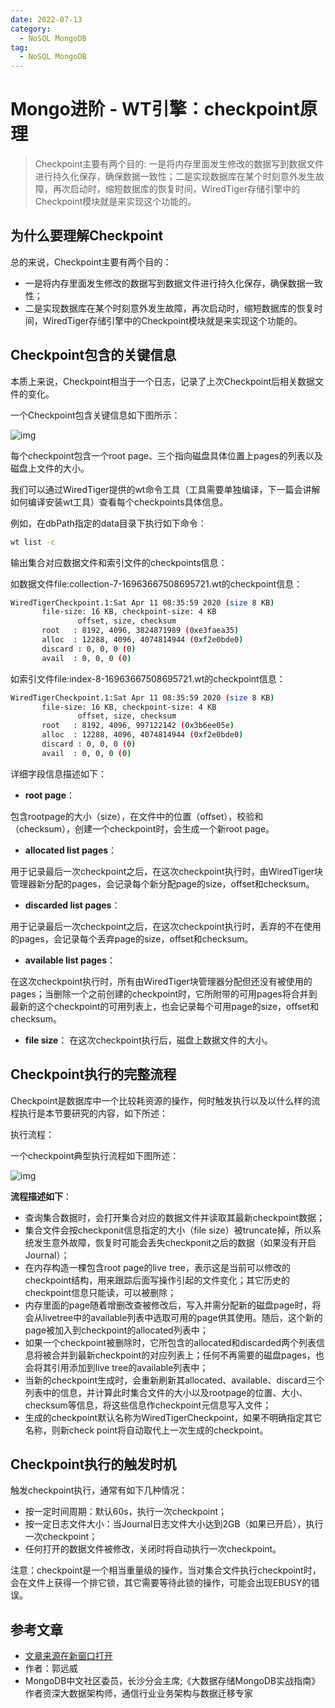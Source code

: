 ```yaml
---
date: 2022-07-13
category:
  - NoSQL MongoDB
tag:
  - NoSQL MongoDB
---
```

# Mongo进阶 - WT引擎：checkpoint原理 

> Checkpoint主要有两个目的: 一是将内存里面发生修改的数据写到数据文件进行持久化保存，确保数据一致性；二是实现数据库在某个时刻意外发生故障，再次启动时，缩短数据库的恢复时间，WiredTiger存储引擎中的Checkpoint模块就是来实现这个功能的。

## 为什么要理解Checkpoint

总的来说，Checkpoint主要有两个目的：

- 一是将内存里面发生修改的数据写到数据文件进行持久化保存，确保数据一致性；
- 二是实现数据库在某个时刻意外发生故障，再次启动时，缩短数据库的恢复时间，WiredTiger存储引擎中的Checkpoint模块就是来实现这个功能的。

## Checkpoint包含的关键信息

本质上来说，Checkpoint相当于一个日志，记录了上次Checkpoint后相关数据文件的变化。

一个Checkpoint包含关键信息如下图所示：

![img](https://www.pdai.tech/images/db/mongo/mongo-x-checkpoint-1.png)

每个checkpoint包含一个root page、三个指向磁盘具体位置上pages的列表以及磁盘上文件的大小。

我们可以通过WiredTiger提供的wt命令工具（工具需要单独编译，下一篇会讲解如何编译安装wt工具）查看每个checkpoints具体信息。

例如，在dbPath指定的data目录下执行如下命令：

```bash
wt list -c
```

输出集合对应数据文件和索引文件的checkpoints信息：

如数据文件file:collection-7-16963667508695721.wt的checkpoint信息：

```bash
WiredTigerCheckpoint.1:Sat Apr 11 08:35:59 2020 (size 8 KB)
       file-size: 16 KB, checkpoint-size: 4 KB
               offset, size, checksum
       root   : 8192, 4096, 3824871989 (0xe3faea35)
       alloc  : 12288, 4096, 4074814944 (0xf2e0bde0)
       discard : 0, 0, 0 (0)
       avail  : 0, 0, 0 (0)
```

如索引文件file:index-8-16963667508695721.wt的checkpoint信息：

```bash
WiredTigerCheckpoint.1:Sat Apr 11 08:35:59 2020 (size 8 KB)
       file-size: 16 KB, checkpoint-size: 4 KB
               offset, size, checksum
       root   : 8192, 4096, 997122142 (0x3b6ee05e)
       alloc  : 12288, 4096, 4074814944 (0xf2e0bde0)
       discard : 0, 0, 0 (0)
       avail  : 0, 0, 0 (0)
```

详细字段信息描述如下：

- **root page**：

包含rootpage的大小（size），在文件中的位置（offset），校验和（checksum），创建一个checkpoint时，会生成一个新root page。

- **allocated list pages**：

用于记录最后一次checkpoint之后，在这次checkpoint执行时，由WiredTiger块管理器新分配的pages，会记录每个新分配page的size，offset和checksum。

- **discarded list pages**：

用于记录最后一次checkpoint之后，在这次checkpoint执行时，丢弃的不在使用的pages，会记录每个丢弃page的size，offset和checksum。

- **available list pages**：

在这次checkpoint执行时，所有由WiredTiger块管理器分配但还没有被使用的pages；当删除一个之前创建的checkpoint时，它所附带的可用pages将合并到最新的这个checkpoint的可用列表上，也会记录每个可用page的size，offset和checksum。

- **file size**： 在这次checkpoint执行后，磁盘上数据文件的大小。

## Checkpoint执行的完整流程

Checkpoint是数据库中一个比较耗资源的操作，何时触发执行以及以什么样的流程执行是本节要研究的内容，如下所述：

执行流程：

一个checkpoint典型执行流程如下图所述：

![img](https://www.pdai.tech/images/db/mongo/mongo-x-checkpoint-2.png)

**流程描述如下**：

- 查询集合数据时，会打开集合对应的数据文件并读取其最新checkpoint数据；
- 集合文件会按checkponit信息指定的大小（file size）被truncate掉，所以系统发生意外故障，恢复时可能会丢失checkponit之后的数据（如果没有开启Journal）；
- 在内存构造一棵包含root page的live tree，表示这是当前可以修改的checkpoint结构，用来跟踪后面写操作引起的文件变化；其它历史的checkpoint信息只能读，可以被删除；
- 内存里面的page随着增删改查被修改后，写入并需分配新的磁盘page时，将会从livetree中的available列表中选取可用的page供其使用。随后，这个新的page被加入到checkpoint的allocated列表中；
- 如果一个checkpoint被删除时，它所包含的allocated和discarded两个列表信息将被合并到最新checkpoint的对应列表上；任何不再需要的磁盘pages，也会将其引用添加到live tree的available列表中；
- 当新的checkpoint生成时，会重新刷新其allocated、available、discard三个列表中的信息，并计算此时集合文件的大小以及rootpage的位置、大小、checksum等信息，将这些信息作checkpoint元信息写入文件；
- 生成的checkpoint默认名称为WiredTigerCheckpoint，如果不明确指定其它名称，则新check point将自动取代上一次生成的checkpoint。

## Checkpoint执行的触发时机

触发checkpoint执行，通常有如下几种情况：

- 按一定时间周期：默认60s，执行一次checkpoint；
- 按一定日志文件大小：当Journal日志文件大小达到2GB（如果已开启），执行一次checkpoint；
- 任何打开的数据文件被修改，关闭时将自动执行一次checkpoint。

注意：checkpoint是一个相当重量级的操作，当对集合文件执行checkpoint时，会在文件上获得一个排它锁，其它需要等待此锁的操作，可能会出现EBUSY的错误。

## 参考文章

- [文章来源在新窗口打开](https://mongoing.com/archives/73180)
- 作者：郭远威
- MongoDB中文社区委员，长沙分会主席;《大数据存储MongoDB实战指南》作者资深大数据架构师，通信行业业务架构与数据迁移专家